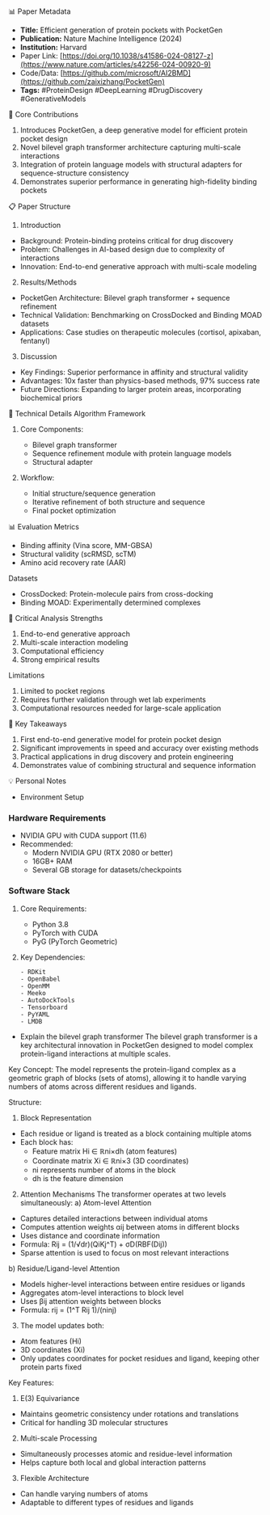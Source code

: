 📊 Paper Metadata
* **Title:** Efficient generation of protein pockets with PocketGen
* **Publication:** Nature Machine Intelligence (2024)
* **Institution:** Harvard
* Paper Link: [https://doi.org/10.1038/s41586-024-08127-z](https://www.nature.com/articles/s42256-024-00920-9)
* Code/Data: [https://github.com/microsoft/AI2BMD](https://github.com/zaixizhang/PocketGen)
* **Tags:** #ProteinDesign #DeepLearning #DrugDiscovery #GenerativeModels

🎯 Core Contributions
1. Introduces PocketGen, a deep generative model for efficient protein pocket design
2. Novel bilevel graph transformer architecture capturing multi-scale interactions
3. Integration of protein language models with structural adapters for sequence-structure consistency
4. Demonstrates superior performance in generating high-fidelity binding pockets

📋 Paper Structure
1. Introduction
* Background: Protein-binding proteins critical for drug discovery
* Problem: Challenges in AI-based design due to complexity of interactions
* Innovation: End-to-end generative approach with multi-scale modeling

2. Results/Methods
* PocketGen Architecture: Bilevel graph transformer + sequence refinement
* Technical Validation: Benchmarking on CrossDocked and Binding MOAD datasets
* Applications: Case studies on therapeutic molecules (cortisol, apixaban, fentanyl)

3. Discussion
* Key Findings: Superior performance in affinity and structural validity
* Advantages: 10x faster than physics-based methods, 97% success rate
* Future Directions: Expanding to larger protein areas, incorporating biochemical priors

🔬 Technical Details
Algorithm Framework
1. Core Components:
   * Bilevel graph transformer
   * Sequence refinement module with protein language models
   * Structural adapter

2. Workflow:
   * Initial structure/sequence generation
   * Iterative refinement of both structure and sequence
   * Final pocket optimization

📊 Evaluation
Metrics
* Binding affinity (Vina score, MM-GBSA)
* Structural validity (scRMSD, scTM)
* Amino acid recovery rate (AAR)

Datasets
* CrossDocked: Protein-molecule pairs from cross-docking
* Binding MOAD: Experimentally determined complexes

💭 Critical Analysis
Strengths
1. End-to-end generative approach
2. Multi-scale interaction modeling
3. Computational efficiency
4. Strong empirical results

Limitations
1. Limited to pocket regions
2. Requires further validation through wet lab experiments
3. Computational resources needed for large-scale application

📌 Key Takeaways
1. First end-to-end generative model for protein pocket design
2. Significant improvements in speed and accuracy over existing methods
3. Practical applications in drug discovery and protein engineering
4. Demonstrates value of combining structural and sequence information

💡 Personal Notes
* Environment Setup
### Hardware Requirements
- NVIDIA GPU with CUDA support (11.6)
- Recommended:
  - Modern NVIDIA GPU (RTX 2080 or better)
  - 16GB+ RAM
  - Several GB storage for datasets/checkpoints

### Software Stack
1. Core Requirements:
   - Python 3.8
   - PyTorch with CUDA
   - PyG (PyTorch Geometric)

2. Key Dependencies:
   ```
   - RDKit
   - OpenBabel 
   - OpenMM
   - Meeko
   - AutoDockTools
   - Tensorboard
   - PyYAML
   - LMDB
   ```
* Explain the bilevel graph transformer
The bilevel graph transformer is a key architectural innovation in PocketGen designed to model complex protein-ligand interactions at multiple scales.

Key Concept:
The model represents the protein-ligand complex as a geometric graph of blocks (sets of atoms), allowing it to handle varying numbers of atoms across different residues and ligands.

Structure:
1. Block Representation
  - Each residue or ligand is treated as a block containing multiple atoms
  - Each block has:
    - Feature matrix Hi ∈ ℝni×dh (atom features)
    - Coordinate matrix Xi ∈ ℝni×3 (3D coordinates)
    - ni represents number of atoms in the block
    - dh is the feature dimension

2. Attention Mechanisms The transformer operates at two levels simultaneously:
a) Atom-level Attention
  - Captures detailed interactions between individual atoms
  - Computes attention weights αij between atoms in different blocks
  - Uses distance and coordinate information
  - Formula: Rij = (1/√dr)(QiKj^T) + σD(RBF(Dij))
  - Sparse attention is used to focus on most relevant interactions

b) Residue/Ligand-level Attention
  - Models higher-level interactions between entire residues or ligands
  - Aggregates atom-level interactions to block level
  - Uses βij attention weights between blocks
  - Formula: rij = (1^T Rij 1)/(ninj)

3. The model updates both:
  - Atom features (Hi)
  - 3D coordinates (Xi)
  - Only updates coordinates for pocket residues and ligand, keeping other protein parts fixed

Key Features:
1. E(3) Equivariance
  - Maintains geometric consistency under rotations and translations
  - Critical for handling 3D molecular structures
2. Multi-scale Processing
  - Simultaneously processes atomic and residue-level information
  - Helps capture both local and global interaction patterns
3. Flexible Architecture
  - Can handle varying numbers of atoms
  - Adaptable to different types of residues and ligands

